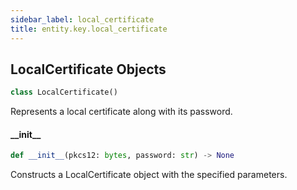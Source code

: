 ```yaml
---
sidebar_label: local_certificate
title: entity.key.local_certificate
---
```


## LocalCertificate Objects

```python
class LocalCertificate()
```

Represents a local certificate along with its password.

#### \_\_init\_\_

```python
def __init__(pkcs12: bytes, password: str) -> None
```

Constructs a LocalCertificate object with the specified parameters.


